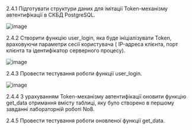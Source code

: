 2.4.1 Підготувати структури даних для імітації Token-механізму автентифікації в
СКБД PostgreSQL.

![image](https://github.com/user-attachments/assets/bff52f0c-ad92-41f2-89d3-d91d3cf01aa0)

2.4.2 Створити функцію user_login, яка буде ініціалізувати Token, враховуючи
параметри сесії користувача ( IP-адреса клієнта, порт клієнта та ідентифікатор серверного
процесу).

![image](https://github.com/user-attachments/assets/1f223471-f9e9-4e65-b774-42fd3fb6e508)

2.4.3 Провести тестування роботи функції user_login.

![image](https://github.com/user-attachments/assets/87e43946-dfeb-4881-9b99-79b81249cddb)

2.4.4 З урахуванням Token-механізму автентифікації оновити функцію get_data
отримання вмісту таблиці, яку було створено в першому завданні лабораторній роботі No8.


2.4.5 Провести тестування роботи оновленої функції get_data.
